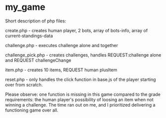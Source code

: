 my_game
=======
Short description of php files:

create.php - creates human player, 2 bots, array of bots-info, array of current-standings-data

challenge.php - executes challenge alone and together

challenge_pick.php - creates challenges, handles REQUEST:challenge alone and REQUEST challengeChange

item.php - creates 10 items, REQUEST human plusItem

reset.php - only handles the click function in base.js of the player starting over from scratch.

Please observe: one function is missing in this game compared to the grade requirements: the human player's possibility of loosing an item when not winning a challenge. The time ran out on me, and I prioritized delivering a functioning game over all.